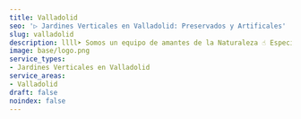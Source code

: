 ```yaml
---
title: Valladolid
seo: '▷ Jardines Verticales en Valladolid: Preservados y Artificales'
slug: valladolid
description: llll➤ Somos un equipo de amantes de la Naturaleza ☝ Especializadas en Diseño de Interiores con Jardines Verticales en Valladolid.
image: base/logo.png
service_types:
- Jardines Verticales en Valladolid
service_areas:
- Valladolid
draft: false
noindex: false
---
```


